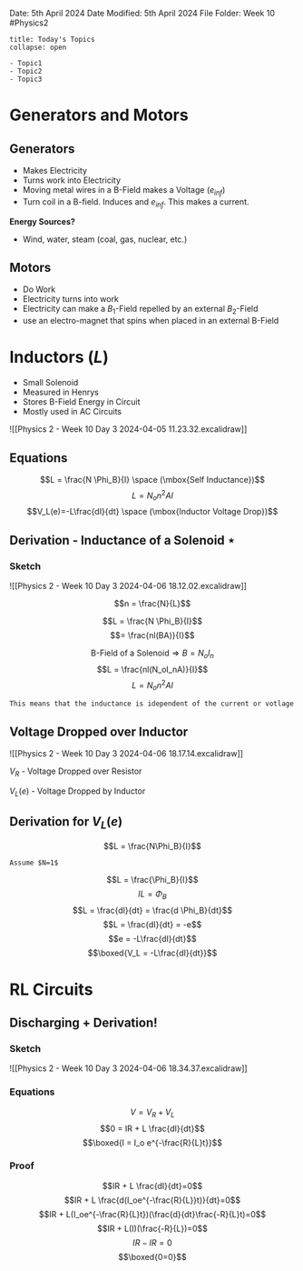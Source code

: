 Date: 5th April 2024
Date Modified: 5th April 2024
File Folder: Week 10
#Physics2

```ad-abstract
title: Today's Topics
collapse: open

- Topic1
- Topic2
- Topic3

```
# Generators and Motors

## Generators

- Makes Electricity
- Turns work into Electricity
- Moving metal wires in a B-Field makes a Voltage ($e_{inf}$)
- Turn coil in a B-field. Induces and $e_{inf}$. This makes a current.

**Energy Sources?**
- Wind, water, steam (coal, gas, nuclear, etc.)

## Motors

- Do Work
- Electricity turns into work
- Electricity can make a $B_1$-Field repelled by an external $B_2$-Field
- use an electro-magnet that spins when placed in an external B-Field

# Inductors ($L$)

- Small Solenoid
- Measured in Henrys
- Stores B-Field Energy in Circuit
- Mostly used in AC Circuits

![[Physics 2 - Week 10 Day 3 2024-04-05 11.23.32.excalidraw]]

## Equations

$$L = \frac{N \Phi_B}{I} \space (\mbox{Self Inductance})$$
$$L = N_o n^2 Al$$
$$V_L(e)=-L\frac{dI}{dt} \space (\mbox{Inductor Voltage Drop})$$

## Derivation - Inductance of a Solenoid $\star$

### Sketch

![[Physics 2 - Week 10 Day 3 2024-04-06 18.12.02.excalidraw]]

$$n = \frac{N}{L}$$

$$L = \frac{N \Phi_B}{I}$$
$$= \frac{nl(BA)}{I}$$

$$\mbox{B-Field of a Solenoid} \Rightarrow B = N_oI_n$$
$$L = \frac{nl(N_oI_nA)}{I}$$
$$L = N_on^2Al$$
```ad-important
This means that the inductance is idependent of the current or votlage
```

## Voltage Dropped over Inductor

![[Physics 2 - Week 10 Day 3 2024-04-06 18.17.14.excalidraw]]

$V_R$ - Voltage Dropped over Resistor

$V_L(e)$ - Voltage Dropped by Inductor

## Derivation for $V_L(e)$

$$L = \frac{N\Phi_B}{I}$$
```ad-note
Assume $N=1$
```
$$L = \frac{\Phi_B}{I}$$
$$IL = \Phi_B$$
$$L = \frac{dI}{dt} = \frac{d \Phi_B}{dt}$$
$$L = \frac{dI}{dt} = -e$$
$$e = -L\frac{dI}{dt}$$
$$\boxed{V_L = -L\frac{dI}{dt}}$$

# RL Circuits

## Discharging + Derivation!

### Sketch

![[Physics 2 - Week 10 Day 3 2024-04-06 18.34.37.excalidraw]]
### Equations

$$V = V_R + V_L$$
$$0 = IR + L \frac{dI}{dt}$$
$$\boxed{I = I_o e^{-\frac{R}{L}t}}$$

### Proof

$$IR + L \frac{dI}{dt}=0$$
$$IR + L \frac{d(I_oe^{-\frac{R}{L}}t)}{dt}=0$$
$$IR + L(I_oe^{-\frac{R}{L}t})(\frac{d}{dt}\frac{-R}{L}t)=0$$
$$IR + L(I)(\frac{-R}{L})=0$$
$$IR -IR =0$$
$$\boxed{0=0}$$

